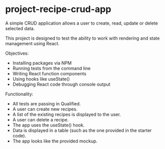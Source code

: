 # project-recipe-crud-app

A simple CRUD application allows a user to create, read, update or delete selected data. 

This project is designed to test the ability to work with rendering and state management using React. 

Objectives:
- Installing packages via NPM
- Running tests from the command line
- Writing React function components
- Using hooks like useState()
- Debugging React code through console output

Functionality:
- All tests are passing in Qualified.
- A user can create new recipes.
- A list of the existing recipes is displayed to the user.
- A user can delete a recipe.
- The app uses the useState() hook.
- Data is displayed in a table (such as the one provided in the starter code).
- The app looks like the provided mockup.
